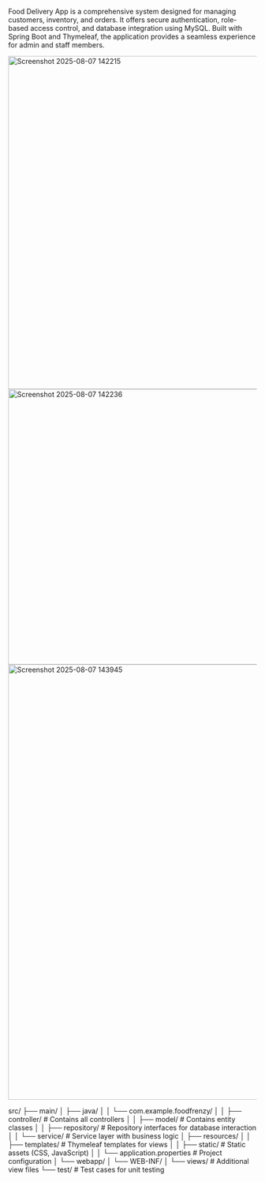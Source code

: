 Food Delivery App is a comprehensive system designed for managing customers, inventory, and orders. It offers secure authentication, role-based access control, and database integration using MySQL. Built with Spring Boot and Thymeleaf, the application provides a seamless experience for admin and staff members.

<img width="1273" height="675" alt="Screenshot 2025-08-07 142215" src="https://github.com/user-attachments/assets/bade26e1-70e3-4f8c-b6b2-60f482839b9c" />
<img width="1244" height="558" alt="Screenshot 2025-08-07 142236" src="https://github.com/user-attachments/assets/6ca885c8-0509-4ce9-bc8e-8272ed92f38f" />
<img width="1384" height="882" alt="Screenshot 2025-08-07 143945" src="https://github.com/user-attachments/assets/b2a2fd40-adc5-439c-bc3e-1251f6bd8df3" />


src/
├── main/
│   ├── java/
│   │   └── com.example.foodfrenzy/
│   │       ├── controller/      # Contains all controllers
│   │       ├── model/           # Contains entity classes
│   │       ├── repository/      # Repository interfaces for database interaction
│   │       └── service/         # Service layer with business logic
│   ├── resources/
│   │   ├── templates/           # Thymeleaf templates for views
│   │   ├── static/              # Static assets (CSS, JavaScript)
│   │   └── application.properties  # Project configuration
│   └── webapp/
│       └── WEB-INF/
│           └── views/           # Additional view files
└── test/                        # Test cases for unit testing
